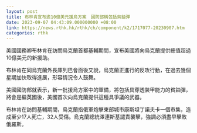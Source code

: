 ```yaml
---
layout: post
title: 布林肯宣布逾10億美元援烏方案　國防部稱包括貧鈾彈
date: 2023-09-07 04:43:09.000000000 +08:00
link: https://news.rthk.hk/rthk/ch/component/k2/1717077-20230907.htm
categories: rthk
---
```


美國國務卿布林肯在訪問烏克蘭首都基輔期間，宣布美國將向烏克蘭提供總值超過10億美元的新援助。

布林肯在同烏克蘭外長庫列巴會面後又說，烏克蘭正進行的反攻行動，在過去幾個星期加快取得進展，形容情況令人鼓舞。

美國國防部就表示，新一批援烏方案中的軍備，將包括具穿透裝甲能力的貧鈾彈，將會是繼英國後，美國首次向烏克蘭提供這種具爭議的武器。

布林肯在訪問基輔期間，烏克蘭指俄軍炮擊東部城市康斯坦丁諾夫卡一個市集，造成至少17人死亡，32人受傷。烏克蘭總統澤連斯基譴責襲擊，強調必須盡早擊敗俄羅斯。
